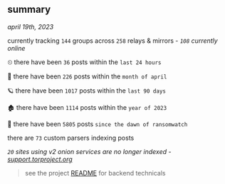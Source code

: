 
## summary
_april 19th, 2023_

currently tracking `144` groups across `258` relays & mirrors - _`108` currently online_

⏲ there have been `36` posts within the `last 24 hours`

🦈 there have been `226` posts within the `month of april`

🪐 there have been `1017` posts within the `last 90 days`

🏚 there have been `1114` posts within the `year of 2023`

🦕 there have been `5805` posts `since the dawn of ransomwatch`

there are `73` custom parsers indexing posts

_`20` sites using v2 onion services are no longer indexed - [support.torproject.org](https://support.torproject.org/onionservices/v2-deprecation/)_

> see the project [README](https://github.com/joshhighet/ransomwatch#ransomwatch--) for backend technicals
